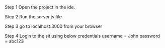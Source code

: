 Step 1
Open the project in the ide.

Step 2
Run the server.js file

Step 3
go to localhost:3000 from your browser

Step 4
Login to the sit using below credentials
username = John
password = abc123
